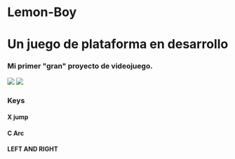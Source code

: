 # Lemon-Boy

<link rel="stylesheet" href="https://bootswatch.com/4/united/bootstrap.min.css">

<h1>Un juego de plataforma en desarrollo </h1>
<h3> Mi primer "gran" proyecto de videojuego. </h3>

<div class = "container">
  <div class = "card">
<img src = "https://github.com/hug58/Lemon-Boy/blob/master/gif/menu.gif" >

<img src= "https://github.com/hug58/Lemon-Boy/blob/master/gif/estado_actual.gif">
  </div>
</div>


<h3> Keys </h3>
<h4> X jump </h4>
<h4> C Arc </h4>
<h4>  LEFT AND RIGHT </4>
